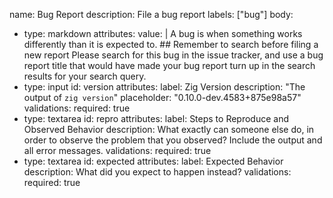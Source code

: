 name: Bug Report
description: File a bug report
labels: ["bug"]
body:
  - type: markdown
    attributes:
      value: |
        A bug is when something works differently than it is expected to.
        ## Remember to search before filing a new report
        Please search for this bug in the issue tracker, and use a bug report title that
        would have made your bug report turn up in the search results for your search query.
  - type: input
    id: version
    attributes:
      label: Zig Version
      description: "The output of `zig version`"
      placeholder: "0.10.0-dev.4583+875e98a57"
    validations:
      required: true
  - type: textarea
    id: repro
    attributes:
      label: Steps to Reproduce and Observed Behavior
      description: What exactly can someone else do, in order to observe the problem that you observed? Include the output and all error messages.
    validations:
      required: true
  - type: textarea
    id: expected
    attributes:
      label: Expected Behavior
      description: What did you expect to happen instead?
    validations:
      required: true